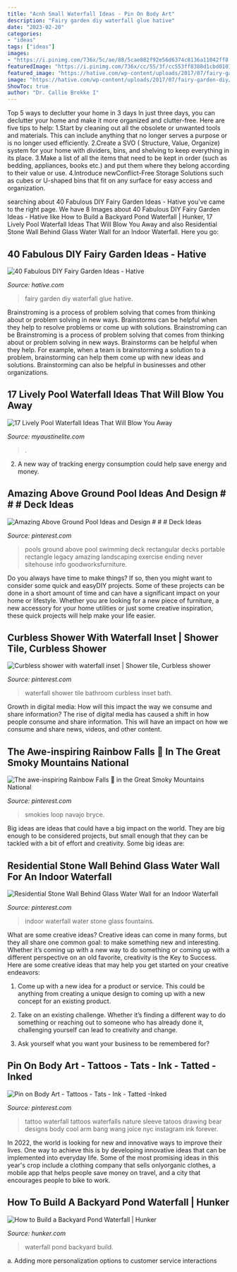 ```yaml
---
title: "Acnh Small Waterfall Ideas - Pin On Body Art"
description: "Fairy garden diy waterfall glue hative"
date: "2023-02-20"
categories:
- "ideas"
tags: ["ideas"]
images:
- "https://i.pinimg.com/736x/5c/ae/88/5cae882f92e56d6374c8136a11042ff8.jpg"
featuredImage: "https://i.pinimg.com/736x/cc/55/3f/cc553ff8388d1cbd0101e9b616a57f66--waterfall-tattoo-bang-bang.jpg"
featured_image: "https://hative.com/wp-content/uploads/2017/07/fairy-garden-diy/39-fairy-garden-diy-ideas-tutorials.jpg"
image: "https://hative.com/wp-content/uploads/2017/07/fairy-garden-diy/39-fairy-garden-diy-ideas-tutorials.jpg"
ShowToc: true
author: "Dr. Callie Brekke I"
---
```



Top 5 ways to declutter your home in 3 days
In just three days, you can declutter your home and make it more organized and clutter-free. Here are five tips to help:
1.Start by cleaning out all the obsolete or unwanted tools and materials. This can include anything that no longer serves a purpose or is no longer used efficiently.
2.Create a SVO ( Structure, Value, Organize) system for your home with dividers, bins, and shelving to keep everything in its place.
3.Make a list of all the items that need to be kept in order (such as bedding, appliances, books etc.) and put them where they belong according to their value or use.
4.Introduce newConflict-Free Storage Solutions such as cubes or U-shaped bins that fit on any surface for easy access and organization.      
	

		
searching about 40 Fabulous DIY Fairy Garden Ideas - Hative you've came to the right page. We have 8 Images about 40 Fabulous DIY Fairy Garden Ideas - Hative like How to Build a Backyard Pond Waterfall | Hunker, 17 Lively Pool Waterfall Ideas That Will Blow You Away and also Residential Stone Wall Behind Glass Water Wall for an Indoor Waterfall. Here you go:
		
    
## 40 Fabulous DIY Fairy Garden Ideas - Hative

<img loading=lazy src="https://hative.com/wp-content/uploads/2017/07/fairy-garden-diy/39-fairy-garden-diy-ideas-tutorials.jpg" onerror="this.onerror=null;this.src='https://tse3.mm.bing.net/th?id=OIP.nrGC4VbqGBCbXvcamnx1BwAAAA&amp;pid=15.1';" alt="40 Fabulous DIY Fairy Garden Ideas - Hative">

_Source: hative.com_

>fairy garden diy waterfall glue hative. 

	

Brainstroming is a process of problem solving that comes from thinking about or problem solving in new ways. Brainstorms can be helpful when they help to resolve problems or come up with solutions. Brainstroming can be
Brainstroming is a process of problem solving that comes from thinking about or problem solving in new ways. Brainstorms can be helpful when they help. For example, when a team is brainstorming a solution to a problem, brainstorming can help them come up with new ideas and solutions. Brainstorming can also be helpful in businesses and other organizations.

    
## 17 Lively Pool Waterfall Ideas That Will Blow You Away

<img loading=lazy src="https://www.myaustinelite.com/wp-content/uploads/2015/03/pool-waterfall-ideas-with-large-stone.jpg" onerror="this.onerror=null;this.src='https://tse3.mm.bing.net/th?id=OIP.86CKnuyvWzul-kJ0urbEQwHaE8&amp;pid=15.1';" alt="17 Lively Pool Waterfall Ideas That Will Blow You Away">

_Source: myaustinelite.com_

>. 

	

2. A new way of tracking energy consumption could help save energy and money.

    
## Amazing Above Ground Pool Ideas And Design # # # Deck Ideas

<img loading=lazy src="https://i.pinimg.com/736x/43/55/4a/43554ac147860a0f79853f63b1e16482.jpg" onerror="this.onerror=null;this.src='https://tse3.mm.bing.net/th?id=OIP.NEwsqidUtGbOat1X72uO2QHaJ3&amp;pid=15.1';" alt="Amazing Above Ground Pool Ideas and Design # # # Deck Ideas">

_Source: pinterest.com_

>pools ground above pool swimming deck rectangular decks portable rectangle legacy amazing landscaping exercise ending never sitehouse info goodworksfurniture. 

	

Do you always have time to make things? If so, then you might want to consider some quick and easyDIY projects. Some of these projects can be done in a short amount of time and can have a significant impact on your home or lifestyle. Whether you are looking for a new piece of furniture, a new accessory for your home utilities or just some creative inspiration, these quick projects will help make your life easier.

    
## Curbless Shower With Waterfall Inset | Shower Tile, Curbless Shower

<img loading=lazy src="https://i.pinimg.com/736x/82/c9/3e/82c93e5a26f3c5c734911f1b49a6d688--waterfall-bathroom-ideas.jpg" onerror="this.onerror=null;this.src='https://tse1.mm.bing.net/th?id=OIP.iRrdZhoUpIFqElb2kZx62QHaJ3&amp;pid=15.1';" alt="Curbless shower with waterfall inset | Shower tile, Curbless shower">

_Source: pinterest.com_

>waterfall shower tile bathroom curbless inset bath. 

	

Growth in digital media: How will this impact the way we consume and share information?
The rise of digital media has caused a shift in how people consume and share information. This will have an impact on how we consume and share news, videos, and other content.

    
## The Awe-inspiring Rainbow Falls 🌈 In The Great Smoky Mountains National

<img loading=lazy src="https://i.pinimg.com/736x/36/ce/b5/36ceb5f4162bcee591af3efb48b00540.jpg" onerror="this.onerror=null;this.src='https://tse4.mm.bing.net/th?id=OIP.c_q5gMOuOdZe0jkSZ9EEpQHaLG&amp;pid=15.1';" alt="The awe-inspiring Rainbow Falls 🌈 in the Great Smoky Mountains National">

_Source: pinterest.com_

>smokies loop navajo bryce. 

	

Big ideas are ideas that could have a big impact on the world. They are big enough to be considered projects, but small enough that they can be tackled with a bit of effort and creativity. Some big ideas are: 

    
## Residential Stone Wall Behind Glass Water Wall For An Indoor Waterfall

<img loading=lazy src="https://i.pinimg.com/736x/5c/ae/88/5cae882f92e56d6374c8136a11042ff8.jpg" onerror="this.onerror=null;this.src='https://tse1.mm.bing.net/th?id=OIP.ywstnYxBpHTi_6mO2AH4YgHaJ4&amp;pid=15.1';" alt="Residential Stone Wall Behind Glass Water Wall for an Indoor Waterfall">

_Source: pinterest.com_

>indoor waterfall water stone glass fountains. 

	

What are some creative ideas?
Creative ideas can come in many forms, but they all share one common goal: to make something new and interesting. Whether it’s coming up with a new way to do something or coming up with a different perspective on an old favorite, creativity is the Key to Success. Here are some creative ideas that may help you get started on your creative endeavors: 
1. Come up with a new idea for a product or service. This could be anything from creating a unique design to coming up with a new concept for an existing product.

2. Take on an existing challenge. Whether it’s finding a different way to do something or reaching out to someone who has already done it, challenging yourself can lead to creativity and change.

3. Ask yourself what you want your business to be remembered for?

    
## Pin On Body Art - Tattoos - Tats - Ink - Tatted -Inked

<img loading=lazy src="https://i.pinimg.com/736x/cc/55/3f/cc553ff8388d1cbd0101e9b616a57f66--waterfall-tattoo-bang-bang.jpg" onerror="this.onerror=null;this.src='https://tse3.mm.bing.net/th?id=OIP.QvDFkZ_dZiT9LSMTMSasrgHaJP&amp;pid=15.1';" alt="Pin on Body Art - Tattoos - Tats - Ink - Tatted -Inked">

_Source: pinterest.com_

>tattoo waterfall tattoos waterfalls nature sleeve tatoos drawing bear designs body cool arm bang wang joice nyc instagram ink forever. 

	

In 2022, the world is looking for new and innovative ways to improve their lives. One way to achieve this is by developing innovative ideas that can be implemented into everyday life. Some of the most promising ideas in this year's crop include a clothing company that sells onlyorganic clothes, a mobile app that helps people save money on travel, and a city that encourages people to bike to work.

    
## How To Build A Backyard Pond Waterfall | Hunker

<img loading=lazy src="https://img.hunkercdn.com/640/cpie/images/a05/7d/s7/build-backyard-pond-waterfall-800x800.jpg" onerror="this.onerror=null;this.src='https://tse2.mm.bing.net/th?id=OIP.X2TeLTBBSUZ6XeLUNXtg5gHaLF&amp;pid=15.1';" alt="How to Build a Backyard Pond Waterfall | Hunker">

_Source: hunker.com_

>waterfall pond backyard build. 

	

a. Adding more personalization options to customer service interactions 

